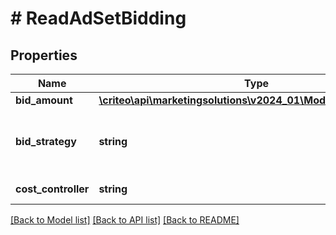 # # ReadAdSetBidding

## Properties

Name | Type | Description | Notes
------------ | ------------- | ------------- | -------------
**bid_amount** | [**\criteo\api\marketingsolutions\v2024_01\Model\NillableDecimal**](NillableDecimal.md) |  | [optional]
**bid_strategy** | **string** | The intended optimization for the Ad Set | [optional]
**cost_controller** | **string** | How spend is controlled | [optional]

[[Back to Model list]](../../README.md#models) [[Back to API list]](../../README.md#endpoints) [[Back to README]](../../README.md)
